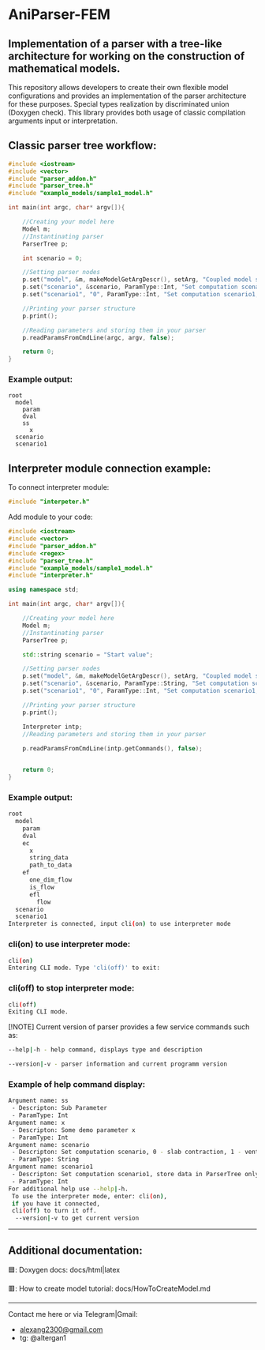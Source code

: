 # AniParser-FEM
## Implementation of a parser with a tree-like architecture for working on the construction of mathematical models.

This repository allows developers to create their own flexible model configurations and provides an implementation of the parser architecture for these purposes.
Special types realization by discriminated union (Doxygen check).
This library provides both usage of classic compilation arguments input or interpretation.

## Classic parser tree workflow: 
```c++
#include <iostream>
#include <vector>
#include "parser_addon.h"
#include "parser_tree.h"
#include "example_models/sample1_model.h"

int main(int argc, char* argv[]){

    //Creating your model here
    Model m;
    //Instantinating parser
    ParserTree p;

    int scenario = 0;

    //Setting parser nodes
    p.set("model", &m, makeModelGetArgDescr(), setArg, "Coupled model structure"); 
    p.set("scenario", &scenario, ParamType::Int, "Set computation scenario, 0 - slab contraction, 1 - venticular cycle");
    p.set("scenario1", "0", ParamType::Int, "Set computation scenario1, store data in ParserTree only");

    //Printing your parser structure
    p.print();

    //Reading parameters and storing them in your parser
    p.readParamsFromCmdLine(argc, argv, false);

    return 0;
}
```
### Example output:
```
root
  model
    param
    dval
    ss
      x
  scenario
  scenario1
```

## Interpreter module connection example: 
To connect interpreter module:
```c++
#include "interpeter.h"
```
Add module to your code:
```c++
#include <iostream>
#include <vector>
#include "parser_addon.h"
#include <regex>
#include "parser_tree.h"
#include "example_models/sample1_model.h"
#include "interpreter.h"

using namespace std;

int main(int argc, char* argv[]){

    //Creating your model here
    Model m;
    //Instantinating parser
    ParserTree p;

    std::string scenario = "Start value";

    //Setting parser nodes
    p.set("model", &m, makeModelGetArgDescr(), setArg, "Coupled model structure"); 
    p.set("scenario", &scenario, ParamType::String, "Set computation scenario, 0 - slab contraction, 1 - venticular cycle");
    p.set("scenario1", "0", ParamType::Int, "Set computation scenario1, store data in ParserTree only");

    //Printing your parser structure
    p.print();

    Interpreter intp;
    //Reading parameters and storing them in your parser
    
    p.readParamsFromCmdLine(intp.getCommands(), false);


    return 0;
}
```

### Example output:
```bash
root
  model
    param
    dval
    ec
      x
      string_data
      path_to_data
    ef
      one_dim_flow
      is_flow
      efl
        flow
  scenario
  scenario1
Interpreter is connected, input cli(on) to use interpreter mode

```
### cli(on) to use interpreter mode:

```bash
cli(on)
Entering CLI mode. Type 'cli(off)' to exit:
```
### cli(off) to stop interpreter mode:

```bash
cli(off)
Exiting CLI mode.
```
[!NOTE]
Current version of parser provides a few service commands such as:
```bash
--help|-h - help command, displays type and description
```
```bash
--version|-v - parser information and current programm version
```
### Example of help command display:
```bash
Argument name: ss
 - Descripton: Sub Parameter
 - ParamType: Int
Argument name: x
 - Descripton: Some demo parameter x
 - ParamType: Int
Argument name: scenario
 - Descripton: Set computation scenario, 0 - slab contraction, 1 - venticular cycle
 - ParamType: String
Argument name: scenario1
 - Descripton: Set computation scenario1, store data in ParserTree only
 - ParamType: Int
For additional help use --help|-h. 
 To use the interpreter mode, enter: cli(on), 
 if you have it connected, 
 cli(off) to turn it off. 
  --version|-v to get current version
```
_________________________________________________________________________________
## Additional documentation:
🟦: Doxygen docs: docs/html|latex 

🟥: How to create model tutorial: docs/HowToCreateModel.md
_________________________________________________________________________________
Contact me here or via Telegram|Gmail:
- alexang2300@gmail.com
- tg: @altergan1

